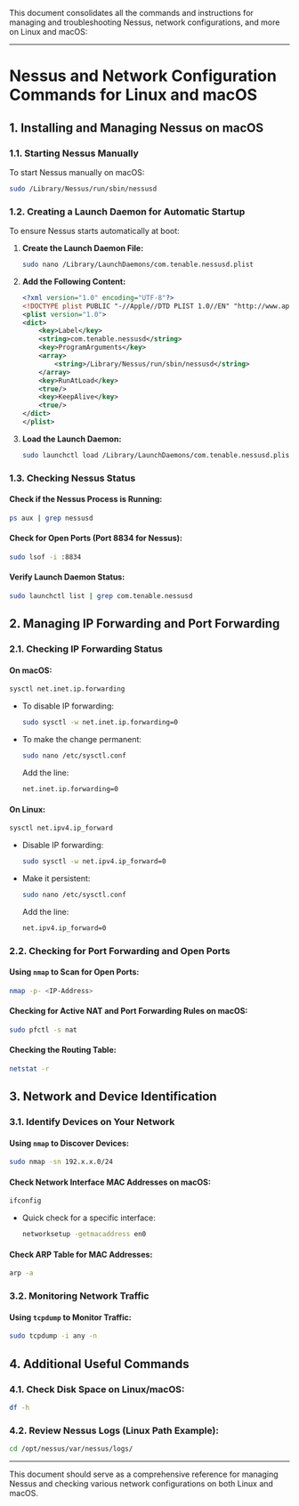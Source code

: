 This document consolidates all the commands and instructions for managing and troubleshooting Nessus, network configurations, and more on Linux and macOS:

---

# Nessus and Network Configuration Commands for Linux and macOS

## 1. **Installing and Managing Nessus on macOS**

### 1.1. **Starting Nessus Manually**
To start Nessus manually on macOS:
```bash
sudo /Library/Nessus/run/sbin/nessusd
```

### 1.2. **Creating a Launch Daemon for Automatic Startup**
To ensure Nessus starts automatically at boot:

1. **Create the Launch Daemon File:**
   ```bash
   sudo nano /Library/LaunchDaemons/com.tenable.nessusd.plist
   ```

2. **Add the Following Content:**
    ```xml
    <?xml version="1.0" encoding="UTF-8"?>
    <!DOCTYPE plist PUBLIC "-//Apple//DTD PLIST 1.0//EN" "http://www.apple.com/DTDs/PropertyList-1.0.dtd">
    <plist version="1.0">
    <dict>
        <key>Label</key>
        <string>com.tenable.nessusd</string>
        <key>ProgramArguments</key>
        <array>
            <string>/Library/Nessus/run/sbin/nessusd</string>
        </array>
        <key>RunAtLoad</key>
        <true/>
        <key>KeepAlive</key>
        <true/>
    </dict>
    </plist>
    ```

3. **Load the Launch Daemon:**
   ```bash
   sudo launchctl load /Library/LaunchDaemons/com.tenable.nessusd.plist
   ```

### 1.3. **Checking Nessus Status**

#### **Check if the Nessus Process is Running:**
```bash
ps aux | grep nessusd
```

#### **Check for Open Ports (Port 8834 for Nessus):**
```bash
sudo lsof -i :8834
```

#### **Verify Launch Daemon Status:**
```bash
sudo launchctl list | grep com.tenable.nessusd
```

## 2. **Managing IP Forwarding and Port Forwarding**

### 2.1. **Checking IP Forwarding Status**

#### **On macOS:**
```bash
sysctl net.inet.ip.forwarding
```

- To disable IP forwarding:
  ```bash
  sudo sysctl -w net.inet.ip.forwarding=0
  ```

- To make the change permanent:
  ```bash
  sudo nano /etc/sysctl.conf
  ```
  Add the line:
  ```bash
  net.inet.ip.forwarding=0
  ```

#### **On Linux:**
```bash
sysctl net.ipv4.ip_forward
```

- Disable IP forwarding:
  ```bash
  sudo sysctl -w net.ipv4.ip_forward=0
  ```

- Make it persistent:
  ```bash
  sudo nano /etc/sysctl.conf
  ```
  Add the line:
  ```bash
  net.ipv4.ip_forward=0
  ```

### 2.2. **Checking for Port Forwarding and Open Ports**

#### **Using `nmap` to Scan for Open Ports:**
```bash
nmap -p- <IP-Address>
```

#### **Checking for Active NAT and Port Forwarding Rules on macOS:**
```bash
sudo pfctl -s nat
```

#### **Checking the Routing Table:**
```bash
netstat -r
```

## 3. **Network and Device Identification**

### 3.1. **Identify Devices on Your Network**

#### **Using `nmap` to Discover Devices:**
```bash
sudo nmap -sn 192.x.x.0/24
```

#### **Check Network Interface MAC Addresses on macOS:**
```bash
ifconfig
```

- Quick check for a specific interface:
  ```bash
  networksetup -getmacaddress en0
  ```

#### **Check ARP Table for MAC Addresses:**
```bash
arp -a
```

### 3.2. **Monitoring Network Traffic**

#### **Using `tcpdump` to Monitor Traffic:**
```bash
sudo tcpdump -i any -n
```

## 4. **Additional Useful Commands**

### 4.1. **Check Disk Space on Linux/macOS:**
```bash
df -h
```

### 4.2. **Review Nessus Logs (Linux Path Example):**
```bash
cd /opt/nessus/var/nessus/logs/
```

---

This document should serve as a comprehensive reference for managing Nessus and checking various network configurations on both Linux and macOS.
